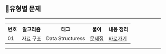 ## 📖유형별 문제
<hr>
<table>
  <tr>
    <th>번호</th>
    <th>알고리즘</th>
    <th>태그</th>
    <th>풀이</th>
    <th>내용 정리</th>
  </tr>
  <tr>
    <td>01</td>
    <td>자료 구조 </td>
    <td>Data Structuress</td>
    <td><a href="#">문제집</a></td> <!-- list, queue, stack, set, map -->
    <td>
      <a href="#">바로가기</a>
    </td>
  </tr>
</table>
<hr>
